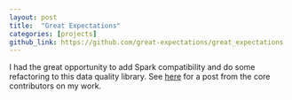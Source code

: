 ```yaml
---
layout: post
title:  "Great Expectations"
categories: [projects]
github_link: https://github.com/great-expectations/great_expectations
---
```


I had the great opportunity to add Spark compatibility and do some refactoring to this data quality library. See [here](https://greatexpectations.io/blog/great-expectations-now-supports-executions-in-spark-a-blog-with-much-clapping/) for a post from the core contributors on my work.